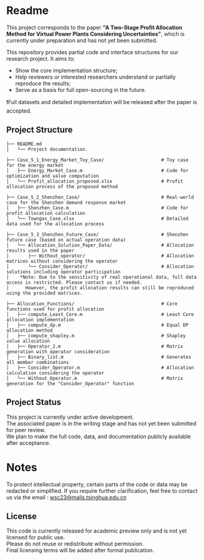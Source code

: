 # Readme

This project corresponds to the paper **"A Two-Stage Profit Allocation Method for Virtual Power Plants Considering Uncertainties"**, which is currently under preparation and has not yet been submitted.

This repository provides partial code and interface structures for our research project. It aims to:

- Show the core implementation structure;
- Help reviewers or interested researchers understand or partially reproduce the results;
- Serve as a basis for full open-sourcing in the future.

❗Full datasets and detailed implementation will be released after the paper is accepted.

##  Project Structure

```
├── README.md  
│   └── Project documentation.

├── Case_5_1_Energy_Market_Toy_Case/                     # Toy case for the energy market  
│   ├── Energy_Market_Case.m                             # Code for optimization and value computation  
│   └── Profit_allocation_proposed.xlsx                  # Profit allocation process of the proposed method  

├── Case_5_2_Shenzhen_Case/                              # Real-world case for the Shenzhen demand response market  
│   ├── Shenzhen_Case.m                                  # Code for profit allocation calculation  
│   └── Towngas_Case.xlsx                                # Detailed data used for the allocation process  

├── Case_5_3_Shenzhen_Future_Case/                       # Shenzhen future case (based on actual operation data)  
│   └── Allocation_Solution_Paper_Data/                  # Allocation results used in the paper  
│       ├── Without_operator/                            # Allocation matrices without considering the operator  
│       └── Consider_Operator/                           # Allocation solutions including operator participation  
│    *Note: Due to the sensitivity of real operational data, full data access is restricted. Please contact us if needed.  
│      However, the profit allocation results can still be reproduced using the provided matrices.  

├── Allocation_Functions/                                # Core functions used for profit allocation  
│   ├── compute_Least_Core.m                             # Least Core allocation implementation  
│   ├── compute_dp.m                                     # Equal DP allocation method  
│   ├── compute_shapley.m                                # Shapley value allocation  
│   ├── Operator_2.m                                     # Matrix generation with operator consideration  
│   ├── Binary_list.m                                    # Generates all member combinations  
│   ├── Consider_Operator.m                              # Allocation calculation considering the operator  
│   └── Without_Operator.m                               # Matrix generation for the "Consider_Operator" function  
```

## Project Status

This project is currently under active development.  
The associated paper is in the writing stage and has not yet been submitted for peer review.  
We plan to make the full code, data, and documentation publicly available after acceptance.

#  Notes

To protect intellectual property, certain parts of the code or data may be redacted or simplified.
 If you require further clarification, feel free to contact us via the email : wsc23@mails.tsinghua.edu.cn

##  License

This code is currently released for academic preview only and is not yet licensed for public use.  
Please do not reuse or redistribute without permission.  
Final licensing terms will be added after formal publication.